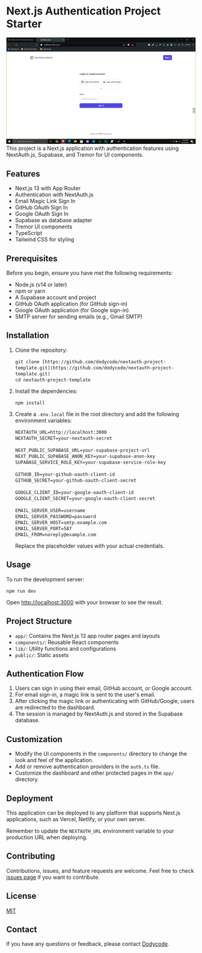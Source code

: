 # Next.js Authentication Project Starter

![alt text](image.png)
This project is a Next.js application with authentication features using NextAuth.js, Supabase, and Tremor for UI components.

## Features

- Next.js 13 with App Router
- Authentication with NextAuth.js
- Email Magic Link Sign In
- GitHub OAuth Sign In
- Google OAuth Sign In
- Supabase as database adapter
- Tremor UI components
- TypeScript
- Tailwind CSS for styling

## Prerequisites

Before you begin, ensure you have met the following requirements:

- Node.js (v14 or later)
- npm or yarn
- A Supabase account and project
- GitHub OAuth application (for GitHub sign-in)
- Google OAuth application (for Google sign-in)
- SMTP server for sending emails (e.g., Gmail SMTP)

## Installation

1. Clone the repository:

   ```
   git clone [https://github.com/dodycode/nextauth-project-template.git](https://github.com/dodycode/nextauth-project-template.git)
   cd nextauth-project-template
   ```

2. Install the dependencies:

   ```
   npm install
   ```

3. Create a `.env.local` file in the root directory and add the following environment variables:

   ```
   NEXTAUTH_URL=http://localhost:3000
   NEXTAUTH_SECRET=your-nextauth-secret

   NEXT_PUBLIC_SUPABASE_URL=your-supabase-project-url
   NEXT_PUBLIC_SUPABASE_ANON_KEY=your-supabase-anon-key
   SUPABASE_SERVICE_ROLE_KEY=your-supabase-service-role-key

   GITHUB_ID=your-github-oauth-client-id
   GITHUB_SECRET=your-github-oauth-client-secret

   GOOGLE_CLIENT_ID=your-google-oauth-client-id
   GOOGLE_CLIENT_SECRET=your-google-oauth-client-secret

   EMAIL_SERVER_USER=username
   EMAIL_SERVER_PASSWORD=password
   EMAIL_SERVER_HOST=smtp.example.com
   EMAIL_SERVER_PORT=587
   EMAIL_FROM=noreply@example.com
   ```

   Replace the placeholder values with your actual credentials.

## Usage

To run the development server:

```
npm run dev
```

Open [http://localhost:3000](http://localhost:3000) with your browser to see the result.

## Project Structure

- `app/`: Contains the Next.js 13 app router pages and layouts
- `components/`: Reusable React components
- `lib/`: Utility functions and configurations
- `public/`: Static assets

## Authentication Flow

1. Users can sign in using their email, GitHub account, or Google account.
2. For email sign-in, a magic link is sent to the user's email.
3. After clicking the magic link or authenticating with GitHub/Google, users are redirected to the dashboard.
4. The session is managed by NextAuth.js and stored in the Supabase database.

## Customization

- Modify the UI components in the `components/` directory to change the look and feel of the application.
- Add or remove authentication providers in the `auth.ts` file.
- Customize the dashboard and other protected pages in the `app/` directory.

## Deployment

This application can be deployed to any platform that supports Next.js applications, such as Vercel, Netlify, or your own server.

Remember to update the `NEXTAUTH_URL` environment variable to your production URL when deploying.

## Contributing

Contributions, issues, and feature requests are welcome. Feel free to check [issues page](https://github.com/your-username/your-repo-name/issues) if you want to contribute.

## License

[MIT](https://choosealicense.com/licenses/mit/)

## Contact

If you have any questions or feedback, please contact [Dodycode](mailto:prasetyodody17@gmail.com).
